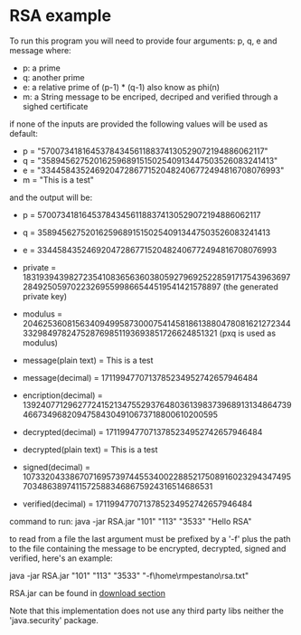 RSA example
===========

To run this program you will need to provide four arguments: p, q, e and message where:

  * p: a prime
  * q: another prime
  * e: a relative prime of (p-1) * (q-1) also know as phi(n)
  * m: a String message to be encriped, decriped and verified through a sighed certificate

if none of the inputs are provided the following values will be used as default:

  * p = "5700734181645378434561188374130529072194886062117"
  * q = "35894562752016259689151502540913447503526083241413"
  * e = "33445843524692047286771520482406772494816708076993"
  * m = "This is a test"

and the output will be:

  * p = 5700734181645378434561188374130529072194886062117
  * q = 35894562752016259689151502540913447503526083241413
  * e = 33445843524692047286771520482406772494816708076993
  * private = 183193943982723541083656360380592796925228591717543963697284925059702232695599866544519541421578897 (the generated private key)
  * modulus = 204625360815634094995873000754145818613880478081621272344332984978247528769851193693851726624851321 (pxq is used as modulus)

  * message(plain text)   = This is a test
  * message(decimal)      = 1711994770713785234952742657946484
  * encription(decimal)   = 139240771296277241521347552937648036139837396891313486473946673496820947584304910673718800610200595
  * decrypted(decimal)    = 1711994770713785234952742657946484
  * decrypted(plain text) = This is a test
  * signed(decimal)       = 10733204338670716957397445534002288521750891602329434749570348638974115725883468675924316514686531
  * verified(decimal)     = 1711994770713785234952742657946484
   
command to run: java -jar RSA.jar "101" "113" "3533" "Hello RSA"

to read from a file the last argument must be prefixed by a '-f' plus the path to the file containing the message to be encrypted, decrypted, signed and verified, here's an example:

java -jar RSA.jar "101" "113" "3533" "-f\home\rmpestano\rsa.txt"

RSA.jar can be found in [download section ](RSA/downloads)

Note that this implementation does not use any third party libs neither the 'java.security' package. 
